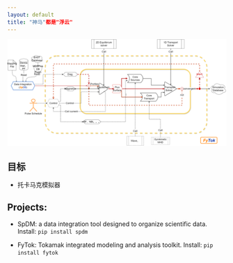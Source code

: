 ```yaml
---
layout: default
title: "神马"都是"浮云"
---
```


![FyTok](./figures/fytok_en.png)


## 目标

- 托卡马克模拟器


## Projects:

- SpDM:  a data integration tool designed to organize scientific data.
    Install: `pip install spdm`

- FyTok: Tokamak integrated modeling and analysis toolkit.
    Install: `pip install fytok`